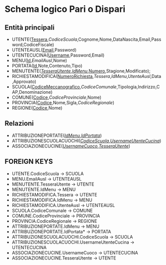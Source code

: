 # Schema logico Pari o Dispari

## Entità principali

- UTENTE(<ins>Tessera</ins>,*CodiceScuola*,Cognome,Nome,DataNascita,Email,Password,CodiceFiscale)
- UTENTEAUSL(<ins>Email</ins>,Password)
- UTENTECUCINA(<ins>Username</ins>,Password,Email)
- MENU(<ins>Id</ins>,*EmailAusl*,Nome)
- PORTATA(<ins>Id</ins>,Note,Contenuto,Tipo)
- MENUTENTE(<ins>*TesseraUtente*</ins>,<ins>*IdMenu*</ins>,<ins>Numero</ins>,Stagione,Modificato);
- RICHIESTAMODIFICA(<ins>NumeroRichiesta</ins>,*Tessera*,*IdMenu*,*UtenteAusl*,Data,Approvato)
- SCUOLA(<ins>CodiceMeccanografico</ins>,*CodiceComunale*,Tipologia,Indirizzo,CAP,Denominazione)
- COMUNE(<ins>Codice</ins>,*CodiceProvinciale*,Nome)
- PROVINCIA(<ins>Codice</ins>,Nome,Sigla,*CodiceRegionale*)
- REGIONE(<ins>Codice</ins>,Nome)

## Relazioni

- ATTRIBUZIONEPORTATE(<ins>*IdMenu*</ins>,<ins>*IdPortata*</ins>)
- ATTRIBUZIONESCUOLACUOCHI(<ins>*CodiceScuola*</ins>,<ins>*UsernameUtenteCucina*</ins>)
- ASSOCIAZIONECUCINE(<ins>*UsernameCuoco*</ins>,<ins>*TesseraUtente*</ins>)

## FOREIGN KEYS
- UTENTE.CodiceScuola → SCUOLA
- MENU.EmailAusl → UTENTEAUSL
- MENUTENTE.TesseraUtente → UTENTE
- MENUTENTE.IdMenu → MENU
- RICHIESTAMODIFICA.Tessera → UTENTE
- RICHIESTAMODIFICA.IdMenu → MENU
- RICHIESTAMODIFICA.UtenteAusl → UTENTEAUSL
- SCUOLA.CodiceComunale → COMUNE
- COMUNE.CodiceProvinciale → PROVINCIA
- PROVINCIA.CodiceRegionale → REGIONE
- ATTRIBUZIONEPORTATE.IdMenu → MENU
- ATTRIBUZIONEPORTATE.IdPortata* → PORTATA
- ATTRIBUZIONESCUOLACUOCHI.CodiceScuola → SCUOLA
- ATTRIBUZIONESCUOLACUOCHI.UsernameUtenteCucina → UTENTECUCINA
- ASSOCIAZIONECUCINE.UsernameCuoco → UTENTECUCINA
- ASSOCIAZIONECUCINE.TesseraUtente → UTENTE